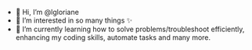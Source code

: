 - 👋 Hi, I’m @lgloriane
- 👀 I’m interested in so many things ✨
- 🌱 I’m currently learning how to solve problems/troubleshoot efficiently, enhancing my coding skills, automate tasks and many more. 


<!---
lgloriane/lgloriane is a ✨ special ✨ repository because its `README.md` (this file) appears on your GitHub profile.
You can click the Preview link to take a look at your changes.
--->
